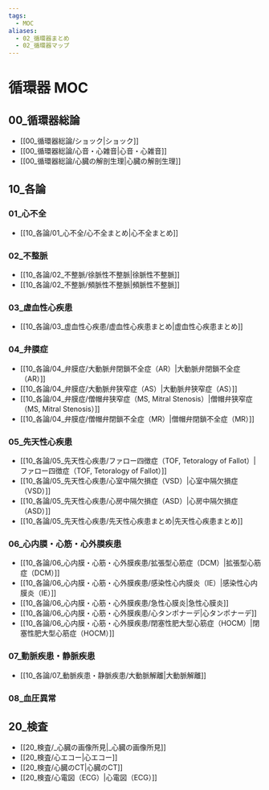 ```yaml
---
tags:
  - MOC
aliases:
  - 02_循環器まとめ
  - 02_循環器マップ
---
```


# 循環器 MOC

## 00_循環器総論
- [[00_循環器総論/ショック|ショック]]
- [[00_循環器総論/心音・心雑音|心音・心雑音]]
- [[00_循環器総論/心臓の解剖生理|心臓の解剖生理]]

## 10_各論
### 01_心不全
- [[10_各論/01_心不全/心不全まとめ|心不全まとめ]]
### 02_不整脈
- [[10_各論/02_不整脈/徐脈性不整脈|徐脈性不整脈]]
- [[10_各論/02_不整脈/頻脈性不整脈|頻脈性不整脈]]
### 03_虚血性心疾患
- [[10_各論/03_虚血性心疾患/虚血性心疾患まとめ|虚血性心疾患まとめ]]
### 04_弁膜症
- [[10_各論/04_弁膜症/大動脈弁閉鎖不全症（AR）|大動脈弁閉鎖不全症（AR）]]
- [[10_各論/04_弁膜症/大動脈弁狭窄症（AS）|大動脈弁狭窄症（AS）]]
- [[10_各論/04_弁膜症/僧帽弁狭窄症（MS, Mitral Stenosis）|僧帽弁狭窄症（MS, Mitral Stenosis）]]
- [[10_各論/04_弁膜症/僧帽弁閉鎖不全症（MR）|僧帽弁閉鎖不全症（MR）]]
### 05_先天性心疾患
- [[10_各論/05_先天性心疾患/ファロー四徴症（TOF, Tetoralogy of Fallot）|ファロー四徴症（TOF, Tetoralogy of Fallot）]]
- [[10_各論/05_先天性心疾患/心室中隔欠損症（VSD）|心室中隔欠損症（VSD）]]
- [[10_各論/05_先天性心疾患/心房中隔欠損症（ASD）|心房中隔欠損症（ASD）]]
- [[10_各論/05_先天性心疾患/先天性心疾患まとめ|先天性心疾患まとめ]]
### 06_心内膜・心筋・心外膜疾患
- [[10_各論/06_心内膜・心筋・心外膜疾患/拡張型心筋症（DCM）|拡張型心筋症（DCM）]]
- [[10_各論/06_心内膜・心筋・心外膜疾患/感染性心内膜炎（IE）|感染性心内膜炎（IE）]]
- [[10_各論/06_心内膜・心筋・心外膜疾患/急性心膜炎|急性心膜炎]]
- [[10_各論/06_心内膜・心筋・心外膜疾患/心タンポナーデ|心タンポナーデ]]
- [[10_各論/06_心内膜・心筋・心外膜疾患/閉塞性肥大型心筋症（HOCM）|閉塞性肥大型心筋症（HOCM）]]
### 07_動脈疾患・静脈疾患
- [[10_各論/07_動脈疾患・静脈疾患/大動脈解離|大動脈解離]]
### 08_血圧異常

## 20_検査
- [[20_検査/_心臓の画像所見|_心臓の画像所見]]
- [[20_検査/心エコー|心エコー]]
- [[20_検査/心臓のCT|心臓のCT]]
- [[20_検査/心電図（ECG）|心電図（ECG）]]
